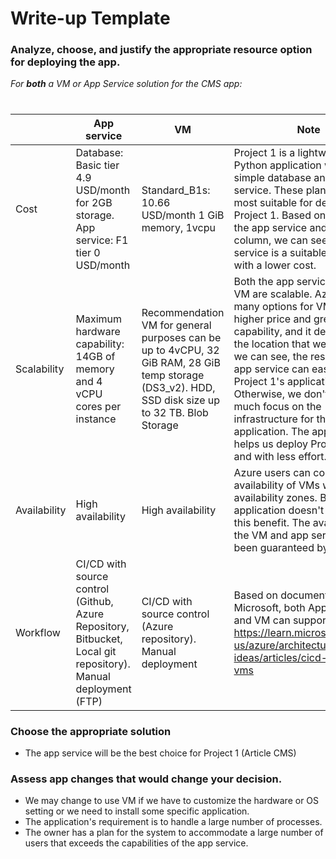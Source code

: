 # Write-up Template

### Analyze, choose, and justify the appropriate resource option for deploying the app.

*For **both** a VM or App Service solution for the CMS app:*
#
|            | App service                                                                         | VM       |Note|
|------------|-------------------------------------------------------------------------------------|----------| ---|
|Cost        | Database: Basic tier 4.9 USD/month for 2GB storage. App service: F1 tier 0 USD/month|Standard_B1s: 10.66 USD/month 1 GiB memory, 1vcpu|Project 1 is a lightweight Python application with a very simple database and logging service. These plans will be the most suitable for deploying Project 1. Based on the cost of the app service and VM column, we can see the app service is a suitable choice with a lower cost.    | 
|Scalability | Maximum hardware capability: 14GB of memory and 4 vCPU cores per instance      | Recommendation VM for general purposes can be up to 4vCPU, 32 GiB RAM, 28 GiB temp storage (DS3_v2). HDD, SSD disk size up to 32 TB. Blob Storage | Both the app service and the VM are scalable. Azure has many options for VMs with a higher price and greater capability, and it depends on the location that we choose. As we can see, the resource of an app service can easily adapt Project 1's application. Otherwise, we don't need too much focus on the infrastructure for this application. The app service helps us deploy Project 1 easily and with less effort.    |
|Availability| High availability   | High availability        |Azure users can control the availability of VMs with availability zones. But this application doesn't really need this benefit. The availability of the VM and app services has been guaranteed by Microsoft.    |
|Workflow    | CI/CD with source control (Github, Azure Repository, Bitbucket, Local git repository). Manual deployment (FTP)  | CI/CD with source control (Azure repository). Manual deployment        | Based on document from Microsoft, both App service and VM can support CI/CD. https://learn.microsoft.com/en-us/azure/architecture/solution-ideas/articles/cicd-for-azure-vms   |

### Choose the appropriate solution
 - The app service will be the best choice for Project 1 (Article CMS)
### Assess app changes that would change your decision.

 - We may change to use VM if we have to customize the hardware or OS setting or we need to install some specific application.
 - The application's requirement is to handle a large number of processes.
 - The owner has a plan for the system to accommodate a large number of users that exceeds the capabilities of the app service.